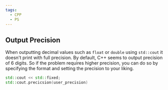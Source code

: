 ```yaml
---
tags:
  - CPP
  - PS
---
```

## Output Precision
When outputting decimal values such as `float` or `double` using `std::cout` it doesn't print with full precision. By default, C++ seems to output precision of 6 digits. So if the problem requires higher precision, you can do so by specifying the format and setting the precision to your liking.

```cpp
std::cout << std::fixed;
std::cout.precicsion(user_precision)
```
